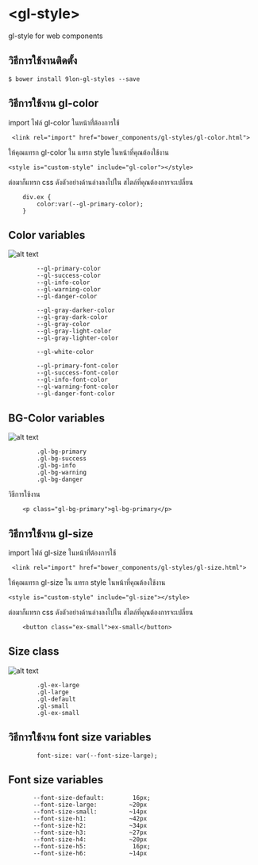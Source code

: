# \<gl-style\>

gl-style for web components

## วิธีการใช้งานติดตั้ง

```
$ bower install 9lon-gl-styles --save
```

## วิธีการใช้งาน gl-color
import ไฟล์ gl-color ในหน้าที่่ต้องการใช้
```
 <link rel="import" href="bower_components/gl-styles/gl-color.html">
```
ให้คุณแทรก gl-color ใน แทรก style ในหน้าที่คุณต้องใช้งาน
```
<style is="custom-style" include="gl-color"></style>
```
ต่อมาก็แทรก css ดังตัวอย่างด้านล่างลงไปใน สไตล์ที่คุณต้องการจะเปลี่ยน 
```
    div.ex {
        color:var(--gl-primary-color);
    }
```

## Color variables
![alt text](http://i.imgur.com/DTyUDJv.png "gl-color")
```
        --gl-primary-color
        --gl-success-color
        --gl-info-color
        --gl-warning-color
        --gl-danger-color

        --gl-gray-darker-color
        --gl-gray-dark-color
        --gl-gray-color
        --gl-gray-light-color
        --gl-gray-lighter-color

        --gl-white-color

        --gl-primary-font-color
        --gl-success-font-color
        --gl-info-font-color
        --gl-warning-font-color
        --gl-danger-font-color
```
## BG-Color variables
![alt text](http://i.imgur.com/s3gHS4Q.png "gl-bg-color")
```
        .gl-bg-primary
        .gl-bg-success
        .gl-bg-info
        .gl-bg-warning
        .gl-bg-danger
```
วิธีการใช้งาน
```
    <p class="gl-bg-primary">gl-bg-primary</p>
```

## วิธีการใช้งาน gl-size
import ไฟล์ gl-size ในหน้าที่่ต้องการใช้
```
 <link rel="import" href="bower_components/gl-styles/gl-size.html">
```
ให้คุณแทรก gl-size ใน แทรก style ในหน้าที่คุณต้องใช้งาน
```
<style is="custom-style" include="gl-size"></style>
```
ต่อมาก็แทรก css ดังตัวอย่างด้านล่างลงไปใน สไตล์ที่คุณต้องการจะเปลี่ยน 
```
    <button class="ex-small">ex-small</button>
```
## Size class 
![alt text](http://i.imgur.com/00Ah52X.png "gl-color")
```
        .gl-ex-large
        .gl-large
        .gl-default
        .gl-small
        .gl-ex-small

```
## วิธีการใช้งาน  font size variables 
```
        font-size: var(--font-size-large);
```
##  Font size variables 
```
       --font-size-default:        16px;
       --font-size-large:         ~20px
       --font-size-small:         ~14px
       --font-size-h1:            ~42px
       --font-size-h2:            ~34px
       --font-size-h3:            ~27px
       --font-size-h4:            ~20px
       --font-size-h5:             16px;
       --font-size-h6:            ~14px
```


